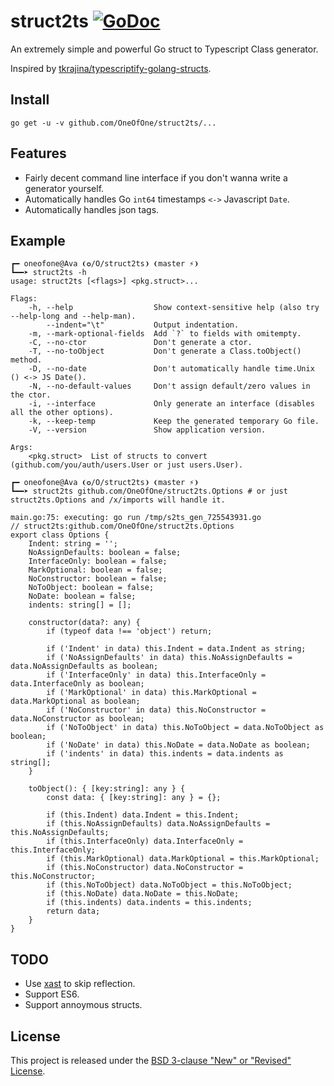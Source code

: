 # struct2ts [![GoDoc](https://godoc.org/github.com/OneOfOne/struct2ts?status.svg)](https://godoc.org/github.com/OneOfOne/struct2ts)

An extremely simple and powerful Go struct to Typescript Class generator.

Inspired by [tkrajina/typescriptify-golang-structs](https://github.com/tkrajina/typescriptify-golang-structs).

## Install

	go get -u -v github.com/OneOfOne/struct2ts/...

## Features

* Fairly decent command line interface if you don't wanna write a generator yourself.
* Automatically handles Go `int64` timestamps `<->` Javascript `Date`.
* Automatically handles json tags.

## Example

```
┏━ oneofone@Ava ❨✪/O/struct2ts❩ ❨master ⚡❩
┗━━➤ struct2ts -h
usage: struct2ts [<flags>] <pkg.struct>...

Flags:
	-h, --help                  Show context-sensitive help (also try --help-long and --help-man).
		--indent="\t"           Output indentation.
	-m, --mark-optional-fields  Add `?` to fields with omitempty.
	-C, --no-ctor               Don't generate a ctor.
	-T, --no-toObject           Don't generate a Class.toObject() method.
	-D, --no-date               Don't automatically handle time.Unix () <-> JS Date().
	-N, --no-default-values     Don't assign default/zero values in the ctor.
	-i, --interface             Only generate an interface (disables all the other options).
	-k, --keep-temp             Keep the generated temporary Go file.
	-V, --version               Show application version.

Args:
	<pkg.struct>  List of structs to convert (github.com/you/auth/users.User or just users.User).

┏━ oneofone@Ava ❨✪/O/struct2ts❩ ❨master ⚡❩
┗━━➤ struct2ts github.com/OneOfOne/struct2ts.Options # or just struct2ts.Options and /x/imports will handle it.

main.go:75: executing: go run /tmp/s2ts_gen_725543931.go
// struct2ts:github.com/OneOfOne/struct2ts.Options
export class Options {
	Indent: string = '';
	NoAssignDefaults: boolean = false;
	InterfaceOnly: boolean = false;
	MarkOptional: boolean = false;
	NoConstructor: boolean = false;
	NoToObject: boolean = false;
	NoDate: boolean = false;
	indents: string[] = [];

	constructor(data?: any) {
		if (typeof data !== 'object') return;

		if ('Indent' in data) this.Indent = data.Indent as string;
		if ('NoAssignDefaults' in data) this.NoAssignDefaults = data.NoAssignDefaults as boolean;
		if ('InterfaceOnly' in data) this.InterfaceOnly = data.InterfaceOnly as boolean;
		if ('MarkOptional' in data) this.MarkOptional = data.MarkOptional as boolean;
		if ('NoConstructor' in data) this.NoConstructor = data.NoConstructor as boolean;
		if ('NoToObject' in data) this.NoToObject = data.NoToObject as boolean;
		if ('NoDate' in data) this.NoDate = data.NoDate as boolean;
		if ('indents' in data) this.indents = data.indents as string[];
	}

	toObject(): { [key:string]: any } {
		const data: { [key:string]: any } = {};

		if (this.Indent) data.Indent = this.Indent;
		if (this.NoAssignDefaults) data.NoAssignDefaults = this.NoAssignDefaults;
		if (this.InterfaceOnly) data.InterfaceOnly = this.InterfaceOnly;
		if (this.MarkOptional) data.MarkOptional = this.MarkOptional;
		if (this.NoConstructor) data.NoConstructor = this.NoConstructor;
		if (this.NoToObject) data.NoToObject = this.NoToObject;
		if (this.NoDate) data.NoDate = this.NoDate;
		if (this.indents) data.indents = this.indents;
		return data;
	}
}
```

## TODO

* Use [xast](https://github.com/OneOfOne/struct2ts) to skip reflection.
* Support ES6.
* Support annoymous structs.

## License

This project is released under the [BSD 3-clause "New" or "Revised" License](https://github.com/golang/go/blob/master/LICENSE).
